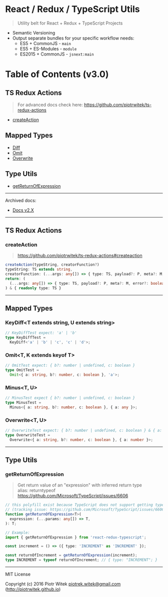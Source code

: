 # React / Redux / TypeScript Utils
> Utility belt for React + Redux + TypeScript Projects

- Semantic Versioning
- Output separate bundles for your specific workflow needs:
  - ES5 + CommonJS - `main`
  - ES5 + ES-Modules - `module` 
  - ES2015 + CommonJS - `jsnext:main`

# Table of Contents (v3.0)

## TS Redux Actions
> For advanced docs check here: https://github.com/piotrwitek/ts-redux-actions
- [createAction](#createaction)

## Mapped Types
- [Diff](#diff)
- [Omit](#omit)
- [Overwrite](#overwrite)

## Type Utils
- [getReturnOfExpression](#getreturnofexpression)

---

Archived docs:
- [Docs v2.X](#READMEv2.0.md)

---

## TS Redux Actions

### createAction
> https://github.com/piotrwitek/ts-redux-actions#createaction

```ts
createAction(typeString, creatorFunction?)
typeString: TS extends string,
creatorFunction: (...args: any[]) => { type: TS, payload?: P, meta?: M, error?: boolean }
return: (
  (...args: any[]) => { type: TS, payload?: P, meta?: M, error?: boolean }
) & { readonly type: TS }
```

---

## Mapped Types

### KeyDiff<T extends string, U extends string>
```ts
// KeyDiffTest expect: 'a' | 'b'
type KeyDiffTest =
  KeyDiff<'a' | 'b' | 'c', 'c' | 'd'>;
```

### Omit<T, K extends keyof T>
```ts
// OmitTest expect: { b?: number | undefined, c: boolean }
type OmitTest =
  Omit<{ a: string, b?: number, c: boolean }, 'a'>;
```

### Minus<T, U>
```ts
// MinusTest expect { b?: number | undefined, c: boolean }
type MinusTest =
  Minus<{ a: string, b?: number, c: boolean }, { a: any }>;
```

### Overwrite<T, U>
```ts
// OverwriteTest expect: { b?: number | undefined, c: boolean } & { a: number }
type OverwriteTest =
  Overwrite<{ a: string, b?: number, c: boolean }, { a: number }>;
```

---

## Type Utils

### getReturnOfExpression
> Get return value of an "expression" with inferred return type  
> alias: returntypeof  
https://github.com/Microsoft/TypeScript/issues/6606

```ts
// this polyfill exist because TypeScript does not support getting type of expression 
// (tracking issue: https://github.com/Microsoft/TypeScript/issues/6606)
function getReturnOfExpression<T>(
  expression: (...params: any[]) => T,
): T;

// Example:
import { getReturnOfExpression } from 'react-redux-typescript';

const increment = () => ({ type: 'INCREMENT' as 'INCREMENT' });

const returnOfIncrement = getReturnOfExpression(increment);
type INCREMENT = typeof returnOfIncrement; // { type: "INCREMENT"; }
```

---
MIT License

Copyright (c) 2016 Piotr Witek <piotrek.witek@gmail.com> (http://piotrwitek.github.io)
